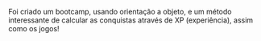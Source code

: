 Foi criado um bootcamp, usando orientação a objeto, e um método interessante de calcular as conquistas através de XP (experiência), assim como os jogos!
